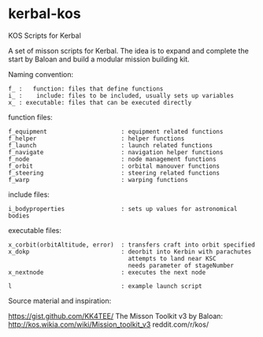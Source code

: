 # kerbal-kos
KOS Scripts for Kerbal

A set of misson scripts for Kerbal.
The idea is to expand and complete the start by Baloan and build a modular mission building kit.

Naming convention:

	f_ :   function: files that define functions
	i_ :    include: files to be included, usually sets up variables
	x_ : executable: files that can be executed directly

function files:

	f_equipment						: equipment related functions
	f_helper						: helper functions
	f_launch						: launch related functions
	f_navigate						: navigation helper functions
	f_node							: node management functions
	f_orbit							: orbital manouver functions
	f_steering						: steering related functions
	f_warp							: warping functions

include files:

	i_bodyproperties				: sets up values for astronomical bodies

executable files:

	x_corbit(orbitAltitude, error)	: transfers craft into orbit specified
	x_dokp							: deorbit into Kerbin with parachutes
									  attempts to land near KSC
									  needs parameter of stageNumber
	x_nextnode						: executes the next node

	l								: example launch script


Source material and inspiration:

https://gist.github.com/KK4TEE/
The Misson Toolkit v3 by Baloan: http://kos.wikia.com/wiki/Mission_toolkit_v3
reddit.com/r/kos/
